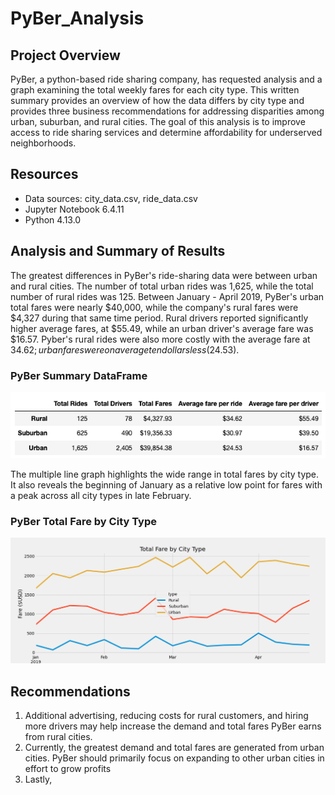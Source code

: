 # PyBer_Analysis

## Project Overview
PyBer, a python-based ride sharing company, has requested analysis and a graph examining the total weekly fares for each city type. This written summary provides an overview of how the data differs by city type and provides three business recommendations for addressing disparities among urban, suburban, and rural cities. The goal of this analysis is to improve access to ride sharing services and determine affordability for underserved neighborhoods.

## Resources
- Data sources: city_data.csv, ride_data.csv 
- Jupyter Notebook 6.4.11
- Python 4.13.0

## Analysis and Summary of Results

The greatest differences in PyBer's ride-sharing data were between urban and rural cities. The number of total urban rides was 1,625, while the total number of rural rides was 125. Between January - April 2019, PyBer's urban total fares were nearly $40,000, while the company's rural fares were $4,327 during that same time period. Rural drivers reported significantly higher average fares, at $55.49, while an urban driver's average fare was $16.57. Pyber's rural rides were also more costly with the average fare at $34.62; urban fares were on average ten dollars less ($24.53).

### PyBer Summary DataFrame
![](https://github.com/AB3478/PyBer_Analysis/blob/main/Resources/PyBer_Summary.png)

The multiple line graph highlights the wide range in total fares by city type. It also reveals the beginning of January as a relative low point for fares with a peak across all city types in late February.  

### PyBer Total Fare by City Type
![](https://github.com/AB3478/PyBer_Analysis/blob/main/Resources/PyBer_Fare_Summary.png)

## Recommendations

1. Additional advertising, reducing costs for rural customers, and hiring more drivers may help increase the demand and total fares PyBer earns from rural cities. 
2. Currently, the greatest demand and total fares are generated from urban cities. PyBer should primarily focus on expanding to other urban cities in effort to grow profits 
3. Lastly,
